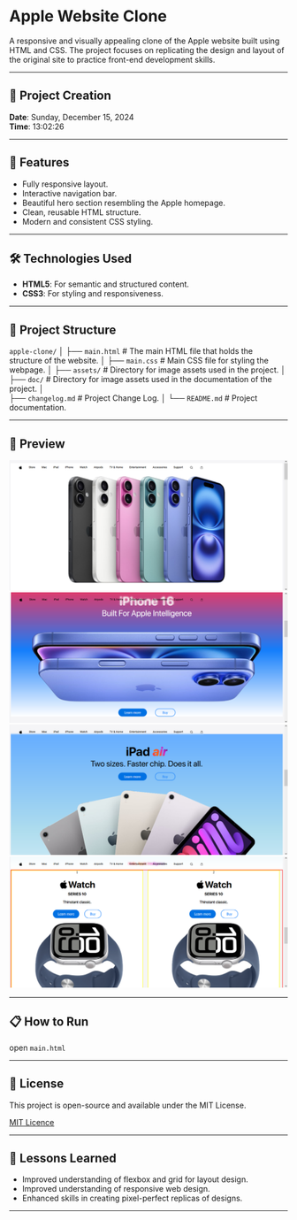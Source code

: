 # Apple Website Clone

A responsive and visually appealing clone of the Apple website built using HTML and CSS. The project focuses on replicating the design and layout of the original site to practice front-end development skills.

---

## 📅 Project Creation
**Date**: Sunday, December 15, 2024  
**Time**: 13:02:26

---

## 🚀 Features
- Fully responsive layout.
- Interactive navigation bar.
- Beautiful hero section resembling the Apple homepage.
- Clean, reusable HTML structure.
- Modern and consistent CSS styling.

---

## 🛠️ Technologies Used
- **HTML5**: For semantic and structured content.
- **CSS3**: For styling and responsiveness.

---

## 📂 Project Structure
`apple-clone/`
│
├── `main.html`        # The main HTML file that holds the structure of the website.
│
├── `main.css`         # Main CSS file for styling the webpage.
│
├── `assets/`          # Directory for image assets used in the project.
│   ├── `doc/`         # Directory for image assets used in the documentation of the project.
│          
├── `changelog.md`     # Project Change Log.
│
└── `README.md`        # Project documentation.

---

## 📸 Preview
<!--use explamation ! to display the images otherwise it will show as links-->
![preview 1](/assets/doc/preview_1.png)
![preview 2](/assets/doc/preview_2.png)
![preview 3](/assets/doc/preview_3.png)
![preview 4](/assets/doc/preview_4.png)

---

## 📋 How to Run

open `main.html`

---

## 📄 License

This project is open-source and available under the MIT License.

[MIT Licence](https://opensource.org/license/mit)

---
## 🌟 Lessons Learned

- Improved understanding of flexbox and grid for layout design.
- Improved understanding of responsive web design.
- Enhanced skills in creating pixel-perfect replicas of designs.

---
